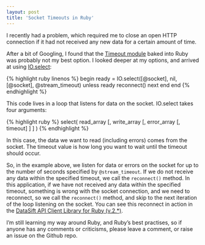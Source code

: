 ```yaml
---
layout: post
title: 'Socket Timeouts in Ruby'
---
```


I recently had a problem, which required me to close an open HTTP connection if it had not received any new data for a certain amount of time.

After a bit of Googling, I found that the [Timeout module](http://ruby-doc.org/stdlib-1.9.3/libdoc/timeout/rdoc/Timeout.html) baked into Ruby was probably not my best option. I looked deeper at my options, and arrived at using [IO.select](http://ruby-doc.org/core-2.0/IO.html#method-c-select):

{% highlight ruby linenos %}
begin
  ready = IO.select([@socket], nil, [@socket], @stream_timeout)
  unless ready
    reconnect()
    next
  end
end
{% endhighlight %}

This code lives in a loop that listens for data on the socket. IO.select takes four arguments:

{% highlight ruby %}
select( read_array [, write_array [, error_array [, timeout] ] ] )
{% endhighlight %}

In this case, the data we want to read (including errors) comes from the socket. The timeout value is how long you want to wait until the timeout should occur.

So, in the example above, we listen for data or errors on the socket for up to the number of seconds specified by ```@stream_timeout```. If we do not receive any data within the specified timeout, we call the ```reconnect()``` method. In this application, if we have not received any data within the specified timeout, something is wrong with the socket connection, and we need to reconnect, so we call the ```reconnect()``` method, and skip to the next iteration of the loop listening on the socket. You can see this reconnect in action in the [DataSift API Client Library for Ruby (v.2.*)](https://github.com/datasift/datasift-ruby/releases/tag/2.1.0).

I’m still learning my way around Ruby, and Ruby’s best practises, so if anyone has any comments or criticisms, please leave a comment, or raise an issue on the Github repo.
